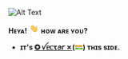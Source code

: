 ![Alt Text](https://github.com/vectorx-dev/vectorx-dev/blob/main/resources/VectorX-Dev.gif)

**Hᴇʏᴀ!** <img height="20" src="https://github.com/vectorx-dev/vectorx-dev/blob/main/resources/Waving-Hand.gif">
**ʜᴏᴡ ᴀʀᴇ ʏᴏᴜ?**
<br>
- **ɪᴛ's [**✪ ꪜᥱᥴꚍꪮ𝘳 ✗**](https://t.me/Vector_Op)(<img height="10" src="https://github.com/vectorx-dev/vectorx-dev/blob/main/resources/Indian-Flag.gif">) ᴛʜɪs sɪᴅᴇ.**
